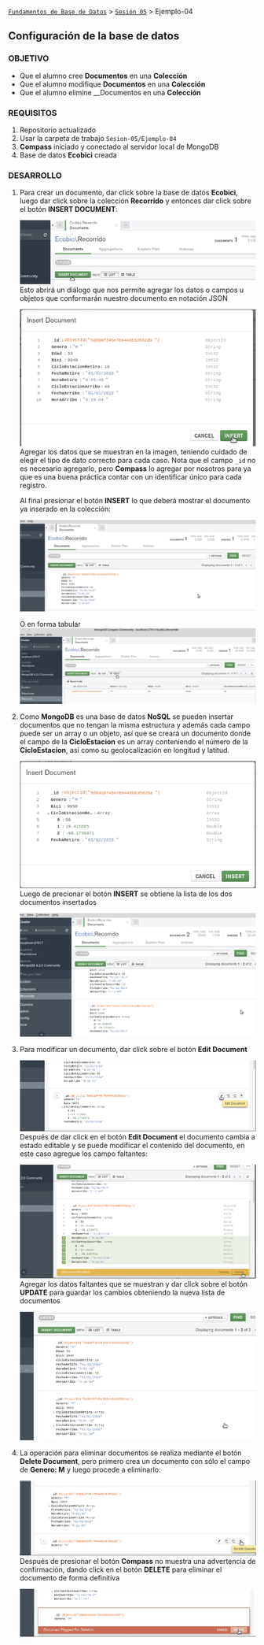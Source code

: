 [`Fundamentos de Base de Datos`](../../Readme.md) > [`Sesión 05`](../Readme.md) > Ejemplo-04
## Configuración de la base de datos

### OBJETIVO
- Que el alumno cree __Documentos__ en una __Colección__
- Que el alumno modifique __Documentos__ en una __Colección__
- Que el alumno elimine __Documentos en una __Colección__

### REQUISITOS
1. Repositorio actualizado
1. Usar la carpeta de trabajo `Sesion-05/Ejemplo-04`
1. __Compass__ iniciado y conectado al servidor local de MongoDB
1. Base de datos __Ecobici__ creada

### DESARROLLO
1. Para crear un documento, dar click sobre la base de datos __Ecobici__, luego dar click sobre la colección __Recorrido__ y entonces dar click sobre el botón __INSERT DOCUMENT__:

   ![Insertando un documento](assets/insertando-documento.png)
   Esto abrirá un diálogo que nos permite agregar los datos o campos u objetos que conformarán nuestro documento en notación JSON

   ![Adicionando campos u objetos](assets/adicionando-datos.png)
   Agregar los datos que se muestran en la imagen, teniendo cuidado de elegir el tipo de dato correcto para cada caso. Nota que el campo `_id` no es necesario agregarlo, pero __Compass__ lo agregar por nosotros para ya que es una buena práctica contar con un identificar único para cada registro.

   Al final presionar el botón __INSERT__ lo que deberá mostrar el documento ya inserado en la colección:

   ![Documentos en la colección](assets/documentos-en-coleccion.png)

   O en forma tabular
   ![Documentos en la colección en tabla](assets/documentos-en-coleccion-tabla.png)

1. Como __MongoDB__ es una base de datos __NoSQL__ se pueden insertar documentos que no tengan la misma estructura y además cada campo puede ser un array o un objeto, así que se creará un documento donde el campo de la __CicloEstacion__ es un array conteniendo el número de la __CicloEstacion__, así como su geolocalización en longitud y latitud.

   ![Agregando otro documento](assets/adicionando-datos-2.png)
   Luego de precionar el botón __INSERT__ se obtiene la lista de los dos documentos insertados

   ![Lista de documentos en la colección](assets/documentos-en-coleccion-2.png)

1. Para modificar un documento, dar click sobre el botón __Edit Document__

   ![Editar un documento](assets/editar-documento.png)
   Después de dar click en el botón __Edit Document__ el documento cambia a estado editable y se puede modificar el contenido del documento, en este caso agregue los campo faltantes:

   ![Modificando documento](assets/modificando-documento.png)
   Agregar los datos faltantes que se muestran y dar click sobre el botón __UPDATE__ para guardar los cambios obteniendo la nueva lista de documentos

   ![Documentos en colección](assets/documentos-en-coleccion-3.png)

1. La operación para eliminar documentos se realiza mediante el botón __Delete Document__, pero primero crea un documento con sólo el campo de __Genero: M__ y luego procede a eliminarlo:

   ![Eliminando documento](assets/eliminando-documento.png)
   Después de presionar el botón __Compass__ no muestra una advertencia de confirmación, dando click en el botón __DELETE__ para eliminar el documento de forma definitiva

   ![Aceptando confirmación para eliminar](assets/eliminando-documento-confirmando.png)
